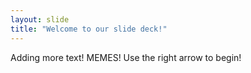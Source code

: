 ```yaml
---
layout: slide
title: "Welcome to our slide deck!"
---
```

Adding more text! MEMES!
Use the right arrow to begin!
